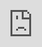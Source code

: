 ```yaml
---
layout: post
date:   2021-04-20
image: "/conflict_urbanism_sp2021/images/FoodScarcity/images/applesToapples1.png"
title:  "Food as Soft Power"
author: "Henry Black, Gizem Karagoz, Caroline Maxwell, Adam Vosburgh"
---
```


#### The Collapse of Corporate Infrastructure and the Resilience of Local Systems in the Hudson Valley  

![Hudson Valley Farms](/conflict_urbanism_sp2021/images/FoodScarcity/images/CoverImage.jpg)

While food can transcend cultural boundaries, it is also a site of conflict. This research focuses on the superfluous nature of corporate supply chains. In this study, the broader systemic fractures of the food system are revealed through the examination of corporate infrastructures' role in exacerbating food insecurity in the Hudson Valley during the COVID-19 pandemic.  

## Food Insecurity  

Food insecurity is defined as a lack of consistent access to enough food for every person in a household to live an active, healthy life. This can be a temporary situation for a household or can last a long time. The coronavirus pandemic has compounded the patterns of vulnerability that cause food insecurity as schools closed and people lost their jobs.   

<div class="iframe-column"><iframe src="https://akv2118.github.io/ConflictUrbSp2021/COVIDmap/index.html" style="position:absolute;top:0;left:0;width:100%;height:100%;" frameborder="0"></iframe></div>  
This map compares food insecurity in NY state pre (2019) and post (2020) COVID. Source: Feeding America Map the Meal Gap    

![Infrastructure Diagram](/conflict_urbanism_sp2021/images/FoodScarcity/images/diagramPlaceholder2.png)  

Infrastructure networks facilitate the flow of goods and allow for their exchange over space. These systems simultaneously reveal forms of political rationality that shape their terms of access. While food infrastructures promise development and stability, their breakdowns reveal unsustainable notions of progress and economic growth. The tension between promise and failure makes infrastructure a productive site for analysis.  

This diagram illustrates the increasing vulnerability of food the further it travels from its source and the apparatuses of infrastructural dependency embedded within food systems. A select few corporations have monopolized these networks, so when one fails, the ripple effects are felt throughout the country. This is the reason why most food has to travel at least 100 miles to be stocked right next to its source in Ulster County.  

In contrast, short food chains are being established, such as community supported agriculture, farmers markets, and food banks. This following research looks further into these grassroots organizing efforts and their fundamental role in the Hudson Valley’s food supply chain. 


## Apple Case Study  

![Apple Case Study](/conflict_urbanism_sp2021/images/FoodScarcity/images/applesToapples1.png)  

For example, here is a case study that compares two apples purchased in Kingston, New York. One is from Walmart, and the other is from the local farmers market. The vast difference in mileage required to produce the same apple in Kingston demonstrates the excessive nature of corporate supply chains. 

## Ulster County  

<div class="iframe-column"><iframe src="https://akv2118.github.io/ConflictUrbSp2021/Ulster-Map/index.html" style="position:absolute;top:0;right:0;left:0;width:150%;height:100%;" frameborder="0"></iframe></div>    

  
## Kingston  

<div class="iframe-column"><iframe src="https://akv2118.github.io/ConflictUrbSp2021/Kingston-Map/index.html" style="position:absolute;top:0;right:0;left:0;width:150%;height:100%;" frameborder="0"></iframe></div>    


<!---
![Kinston Nodes on Supply Chains](/conflict_urbanism_sp2021/images/FoodScarcity/maps/placeholder1.png)  

We mapped nodes on a long and short supply chain for Kingston, in this map red being for points on a long supply chain, yellow for short, orange for both.  

![Long Chain - Kingston](/conflict_urbanism_sp2021/images/FoodScarcity/maps/placeholder2.png)  

Nodes on a long chain are primarily grocery stores and big box retailers, Hanaford, Walmart, Target. We chose Walmart as a typical example of a long supply chain and looked into their supply chain.  

![Long Chain - Travel Distance](/conflict_urbanism_sp2021/images/FoodScarcity/maps/placeholder3.png)  

Going off of publicly accessible information and then phone calls to Walmart itself we were able to make a few decent assumptions. The trips on the journey for a longer supply chain is a farm, a processing facility, distribution center, and Walmart. Three of Walmarts main suppliers are located in Washington State, New York State, and Canada, and they are all owned by or subsidiaries of Super Fresh Growers. For the domestically sourced apples, the trip from Washington state is 2800 miles, and the average distance of Sweet Tango’s orchards (Sweet Tango is a subsidiary of Super Fresh Growers) is about 250 miles, all of their farms are located near the Canadian border. The Walmart distribution centers themselves are located in clusters around Schenectady and Scranton, 80 miles from Kingston. These long chains, supposedly the result of market efficiencies, instead express the logic of consolidated ownership structures.  

![Short Chain - Kingston](/conflict_urbanism_sp2021/images/FoodScarcity/maps/placeholder4.png)  

Items that fall on a short chain for Kingston are farms, local distribution centers, food pantries and farmers markets. We chose Kingston farmers market as an example.  

![Short Chain - Travel Distance](/conflict_urbanism_sp2021/images/FoodScarcity/maps/placeholder5.png)  

A primary orchard that sells its produce at Kingston Farmers market is Maynard farms, an 8 mile drive away. Maynard farms is one of thousands of small or mid-sized hudson valley farms whose produce are left out of larger supply chains because of their lack of access to large distributors, resulting in these “short chains” that are made through direct community links as an alternative infrastructure. The result of a food system running at peak market efficiency for consolidated actors is grocery stores stocked with products not from the incredible agricultural wealth they are surrounded by, the pricing of which makes them unaffordable to over 10% of the population.  

-->
 
## Forms of Resistance  

Forms of resistance to corporate supply chains include grassroots organization, local food pantries, community fridges, farmers markets, and meal delivery services. When corporate supply chains such as Walmart collapsed during the Covid-19 pandemic, local systems were able to continue operating which created community resilience despite the circumstances.  

## Conclusion  

How does food infrastructure perform as a tool of soft power? Our research illuminates the increasing vulnerability of food the further it travels from its source and the apparatuses of infrastructural dependency embedded within the Hudson Valley food system. By examining infrastructure and the injustices within it, we hope to render visible the systemic issues present in our broader food systems. The Covid-19 pandemic has exacerbated the inefficiencies and weaknesses within corporate food infrastructure, so the argument for a local, sustainable, and just food system becomes critical for our shared future.

## Citations

Anand, Nikhil. Promise of Infrastructure. Duke University Press, 2018.  
Bureau, U. (2021, March 24). American community SURVEY (ACS). Retrieved April 24, 2021, from https://www.census.gov/programs-surveys/acs/  
Driver, Kelly, and JH Bloomberg School of Public Health. “Hunger and Food Insecurity.” Johns Hopkins Bloomberg School of Public Health, 5 Aug. 2016, www.foodsystemprimer.org/food-and-nutrition/hunger-and-food-insecurity/.  
“How Do You Measure Hunger?” Feeding America, www.feedingamerica.org/hunger-in-america/food-insecurity.  
Hudson Valley Farm Hub, 24 Mar. 2021, hvfarmhub.org/.  
“Growing Food Equity in New York City.” Data Team, council.nyc.gov/data/food-equity/.  
“Overview.” USDA ERS - Food Security in the U.S., www.ers.usda.gov/topics/food-nutrition-assistance/food-security-in-the-us.aspx. 